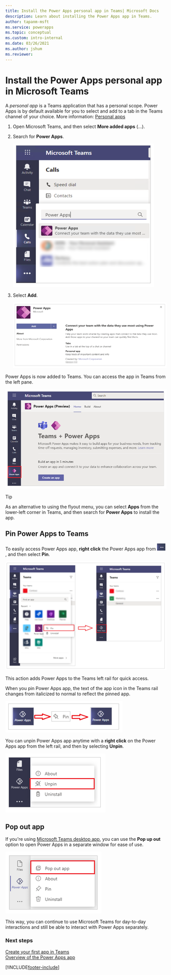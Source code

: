 ```yaml
---
title: Install the Power Apps personal app in Teams| Microsoft Docs
description: Learn about installing the Power Apps app in Teams.
author: tapanm-msft
ms.service: powerapps
ms.topic: conceptual
ms.custom: intro-internal
ms.date: 03/26/2021
ms.author: jshum
ms.reviewer: 
---
```


# Install the Power Apps personal app in Microsoft Teams

A *personal app* is a Teams application that has a personal scope. Power Apps is by default available for you to select and add to a tab in the Teams channel of your choice. More information: [Personal apps](/microsoftteams/platform/concepts/design/personal-apps)

1. Open Microsoft Teams, and then select **More added apps** (...).

1. Search for **Power Apps**.

   ![Search for Power Apps](media/search-power-apps.png "Search for Power Apps")

1. Select **Add**.

   ![Add Power Apps](media/add-power-apps.png "Add Power Apps")

Power Apps is now added to Teams. You can access the app in Teams from the left pane.

![Power Apps app](media/power-apps-home-tab.png "Power Apps app")

> [!TIP]
> As an alternative to using the flyout menu, you can select **Apps** from the lower-left corner in Teams, and then search for **Power Apps** to install the app.

## Pin Power Apps to Teams

To easily access Power Apps app, **right click** the Power Apps app from  ![More added apps](media/more-added-apps-ellipsis.png "More added apps"), and then select **Pin**.

![Pin Power Apps app](media/pin-power-apps.png "Pin Power Apps app")

This action adds Power Apps to the Teams left rail for quick access.

When you pin Power Apps app, the text of the app icon in the Teams rail changes from italicized to normal to reflect the pinned app.

![Italic text change for app icon](media/pin-italic-text.png "Italic text change for app icon")

You can unpin Power Apps app anytime with a **right click** on the Power Apps app from the left rail, and then by selecting **Unpin**.

![Unpin Power Apps app](media/unpin-power-apps.png "Unpin Power Apps app")

## Pop out app

If you're using [Microsoft Teams desktop app](https://www.microsoft.com/microsoft-teams/download-app), you can use the **Pop up out** option to open Power Apps in a separate window for ease of use.

![Pop out app](media/pop-out-app.png "Pop out app")

This way, you can continue to use Microsoft Teams for day-to-day interactions and still be able to interact with Power Apps separately.

### Next steps

[Create your first app in Teams](create-first-app.md)<br/>
[Overview of the Power Apps app](overview-of-the-power-apps-app.md)


[!INCLUDE[footer-include](../includes/footer-banner.md)]
